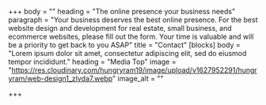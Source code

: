 +++
body = ""
heading = "The online presence your business needs"
paragraph = "Your business deserves the best online presence. For the best website design and development for real estate, small business, and ecommerce websites, please fill out the form. Your time is valuable and will be a priority to get back to you ASAP"
title = "Contact"
[blocks]
body = "Lorem ipsum dolor sit amet, consectetur adipiscing elit, sed do eiusmod tempor incididunt."
heading = "Media Top"
image = "https://res.cloudinary.com/hungryram19/image/upload/v1627952291/hungryram/web-design1_zlvda7.webp"
image_alt = ""

+++
